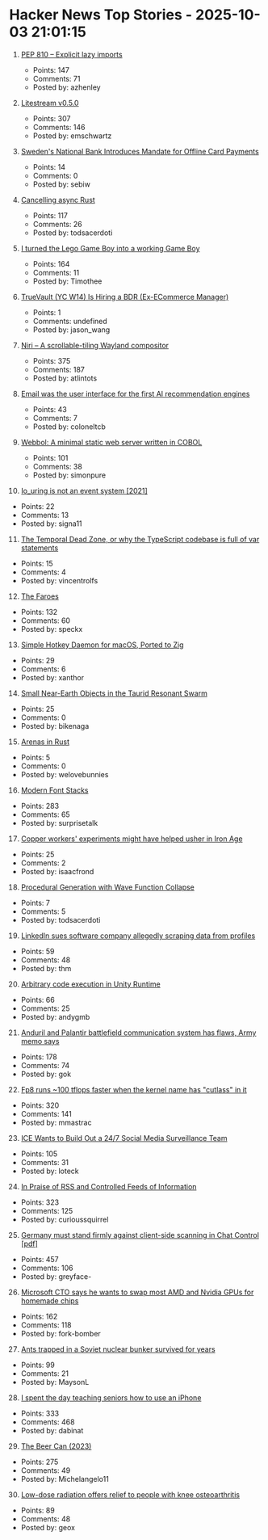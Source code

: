 # Hacker News Top Stories - 2025-10-03 21:01:15

1. [PEP 810 – Explicit lazy imports](https://pep-previews--4622.org.readthedocs.build/pep-0810/)
   - Points: 147
   - Comments: 71
   - Posted by: azhenley

2. [Litestream v0.5.0](https://fly.io/blog/litestream-v050-is-here/)
   - Points: 307
   - Comments: 146
   - Posted by: emschwartz

3. [Sweden's National Bank Introduces Mandate for Offline Card Payments](https://www.riksbank.se/en-gb/press-and-published/notices-and-press-releases/press-releases/2025/offline-card-payments-should-be-possible-no-later-than-1-july-2026/)
   - Points: 14
   - Comments: 0
   - Posted by: sebiw

4. [Cancelling async Rust](https://sunshowers.io/posts/cancelling-async-rust/)
   - Points: 117
   - Comments: 26
   - Posted by: todsacerdoti

5. [I turned the Lego Game Boy into a working Game Boy](https://blog.nataliethenerd.com/i-turned-the-lego-game-boy-into-a-working-game-boy-part-1/)
   - Points: 164
   - Comments: 11
   - Posted by: Timothee

6. [TrueVault (YC W14) Is Hiring a BDR (Ex-ECommerce Manager)](https://www.ycombinator.com/companies/truevault/jobs/FaC8Apo-ecommerce-manager-bdr)
   - Points: 1
   - Comments: undefined
   - Posted by: jason_wang

7. [Niri – A scrollable-tiling Wayland compositor](https://github.com/YaLTeR/niri)
   - Points: 375
   - Comments: 187
   - Posted by: atlintots

8. [Email was the user interface for the first AI recommendation engines](https://buttondown.com/blog/ringo-email-as-an-ai-interface)
   - Points: 43
   - Comments: 7
   - Posted by: coloneltcb

9. [Webbol: A minimal static web server written in COBOL](https://github.com/jmsdnns/webbol)
   - Points: 101
   - Comments: 38
   - Posted by: simonpure

10. [Io_uring is not an event system [2021]](https://despairlabs.com/blog/posts/2021-06-16-io-uring-is-not-an-event-system/)
   - Points: 22
   - Comments: 13
   - Posted by: signa11

11. [The Temporal Dead Zone, or why the TypeScript codebase is full of var statements](https://vincentrolfs.dev/blog/ts-var)
   - Points: 15
   - Comments: 4
   - Posted by: vincentrolfs

12. [The Faroes](https://photoblog.nk412.com/Faroe2025/Faroes/n-cPCNFr)
   - Points: 132
   - Comments: 60
   - Posted by: speckx

13. [Simple Hotkey Daemon for macOS, Ported to Zig](https://github.com/jackielii/skhd.zig)
   - Points: 29
   - Comments: 6
   - Posted by: xanthor

14. [Small Near-Earth Objects in the Taurid Resonant Swarm](https://arxiv.org/abs/2509.22602)
   - Points: 25
   - Comments: 0
   - Posted by: bikenaga

15. [Arenas in Rust](https://russellw.github.io/arenas)
   - Points: 5
   - Comments: 0
   - Posted by: welovebunnies

16. [Modern Font Stacks](https://modernfontstacks.com/)
   - Points: 283
   - Comments: 65
   - Posted by: surprisetalk

17. [Copper workers' experiments might have helped usher in Iron Age](https://archaeology.org/news/2025/09/30/copper-workers-experiments-might-have-helped-usher-in-iron-age/)
   - Points: 25
   - Comments: 2
   - Posted by: isaacfrond

18. [Procedural Generation with Wave Function Collapse](https://www.gridbugs.org/wave-function-collapse/)
   - Points: 7
   - Comments: 5
   - Posted by: todsacerdoti

19. [LinkedIn sues software company allegedly scraping data from profiles](https://therecord.media/linkedin-sues-data-scraping-company)
   - Points: 59
   - Comments: 48
   - Posted by: thm

20. [Arbitrary code execution in Unity Runtime](https://flatt.tech/research/posts/arbitrary-code-execution-in-unity-runtime/)
   - Points: 66
   - Comments: 25
   - Posted by: andygmb

21. [Anduril and Palantir battlefield communication system has flaws, Army memo says](https://www.cnbc.com/2025/10/03/anduril-palantir-ngc2-deep-flaws-army.html)
   - Points: 178
   - Comments: 74
   - Posted by: gok

22. [Fp8 runs ~100 tflops faster when the kernel name has "cutlass" in it](https://github.com/triton-lang/triton/pull/7298)
   - Points: 320
   - Comments: 141
   - Posted by: mmastrac

23. [ICE Wants to Build Out a 24/7 Social Media Surveillance Team](https://www.wired.com/story/ice-social-media-surveillance-24-7-contract/)
   - Points: 105
   - Comments: 31
   - Posted by: loteck

24. [In Praise of RSS and Controlled Feeds of Information](https://blog.burkert.me/posts/in_praise_of_syndication/)
   - Points: 323
   - Comments: 125
   - Posted by: curioussquirrel

25. [Germany must stand firmly against client-side scanning in Chat Control [pdf]](https://signal.org/blog/pdfs/germany-chat-control.pdf)
   - Points: 457
   - Comments: 106
   - Posted by: greyface-

26. [Microsoft CTO says he wants to swap most AMD and Nvidia GPUs for homemade chips](https://www.cnbc.com/2025/10/01/microsoft-wants-to-mainly-use-its-own-ai-chips-in-the-future.html)
   - Points: 162
   - Comments: 118
   - Posted by: fork-bomber

27. [Ants trapped in a Soviet nuclear bunker survived for years](https://www.sciencealert.com/ants-trapped-in-an-old-soviet-nuclear-bunker-survived-for-years-by-turning-on-their-own)
   - Points: 99
   - Comments: 21
   - Posted by: MaysonL

28. [I spent the day teaching seniors how to use an iPhone](https://forums.macrumors.com/threads/i-spent-the-day-trying-to-teach-seniors-how-to-use-an-iphone-and-it-was-a-nightmare.2468117/)
   - Points: 333
   - Comments: 468
   - Posted by: dabinat

29. [The Beer Can (2023)](https://brr.fyi/posts/beer-can)
   - Points: 275
   - Comments: 49
   - Posted by: Michelangelo11

30. [Low-dose radiation offers relief to people with knee osteoarthritis](https://www.astro.org/news-and-publications/news-and-media-center/news-releases/2025/low-dose-radiation-therapy-offers-substantial-relief-to-people-with-painful-knee-osteoarthritis)
   - Points: 89
   - Comments: 48
   - Posted by: geox

